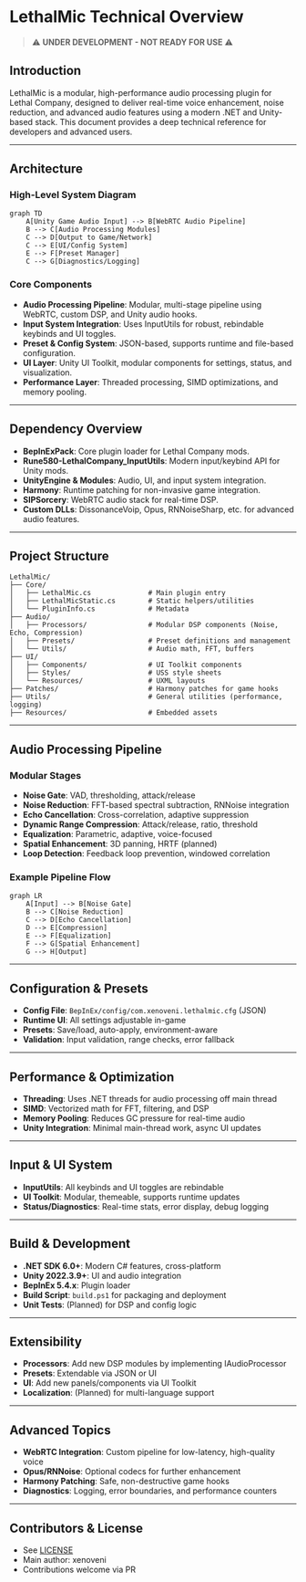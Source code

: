 # LethalMic Technical Overview

> ⚠️ **UNDER DEVELOPMENT - NOT READY FOR USE** ⚠️

## Introduction
LethalMic is a modular, high-performance audio processing plugin for Lethal Company, designed to deliver real-time voice enhancement, noise reduction, and advanced audio features using a modern .NET and Unity-based stack. This document provides a deep technical reference for developers and advanced users.

---

## Architecture

### High-Level System Diagram
```mermaid
graph TD
    A[Unity Game Audio Input] --> B[WebRTC Audio Pipeline]
    B --> C[Audio Processing Modules]
    C --> D[Output to Game/Network]
    C --> E[UI/Config System]
    E --> F[Preset Manager]
    C --> G[Diagnostics/Logging]
```

### Core Components
- **Audio Processing Pipeline**: Modular, multi-stage pipeline using WebRTC, custom DSP, and Unity audio hooks.
- **Input System Integration**: Uses InputUtils for robust, rebindable keybinds and UI toggles.
- **Preset & Config System**: JSON-based, supports runtime and file-based configuration.
- **UI Layer**: Unity UI Toolkit, modular components for settings, status, and visualization.
- **Performance Layer**: Threaded processing, SIMD optimizations, and memory pooling.

---

## Dependency Overview

- **BepInExPack**: Core plugin loader for Lethal Company mods.
- **Rune580-LethalCompany_InputUtils**: Modern input/keybind API for Unity mods.
- **UnityEngine & Modules**: Audio, UI, and input system integration.
- **Harmony**: Runtime patching for non-invasive game integration.
- **SIPSorcery**: WebRTC audio stack for real-time DSP.
- **Custom DLLs**: DissonanceVoip, Opus, RNNoiseSharp, etc. for advanced audio features.

---

## Project Structure

```
LethalMic/
├── Core/
│   ├── LethalMic.cs              # Main plugin entry
│   ├── LethalMicStatic.cs        # Static helpers/utilities
│   └── PluginInfo.cs             # Metadata
├── Audio/
│   ├── Processors/               # Modular DSP components (Noise, Echo, Compression)
│   ├── Presets/                  # Preset definitions and management
│   └── Utils/                    # Audio math, FFT, buffers
├── UI/
│   ├── Components/               # UI Toolkit components
│   ├── Styles/                   # USS style sheets
│   └── Resources/                # UXML layouts
├── Patches/                      # Harmony patches for game hooks
├── Utils/                        # General utilities (performance, logging)
├── Resources/                    # Embedded assets
```

---

## Audio Processing Pipeline

### Modular Stages
- **Noise Gate**: VAD, thresholding, attack/release
- **Noise Reduction**: FFT-based spectral subtraction, RNNoise integration
- **Echo Cancellation**: Cross-correlation, adaptive suppression
- **Dynamic Range Compression**: Attack/release, ratio, threshold
- **Equalization**: Parametric, adaptive, voice-focused
- **Spatial Enhancement**: 3D panning, HRTF (planned)
- **Loop Detection**: Feedback loop prevention, windowed correlation

### Example Pipeline Flow
```mermaid
graph LR
    A[Input] --> B[Noise Gate]
    B --> C[Noise Reduction]
    C --> D[Echo Cancellation]
    D --> E[Compression]
    E --> F[Equalization]
    F --> G[Spatial Enhancement]
    G --> H[Output]
```

---

## Configuration & Presets
- **Config File**: `BepInEx/config/com.xenoveni.lethalmic.cfg` (JSON)
- **Runtime UI**: All settings adjustable in-game
- **Presets**: Save/load, auto-apply, environment-aware
- **Validation**: Input validation, range checks, error fallback

---

## Performance & Optimization
- **Threading**: Uses .NET threads for audio processing off main thread
- **SIMD**: Vectorized math for FFT, filtering, and DSP
- **Memory Pooling**: Reduces GC pressure for real-time audio
- **Unity Integration**: Minimal main-thread work, async UI updates

---

## Input & UI System
- **InputUtils**: All keybinds and UI toggles are rebindable
- **UI Toolkit**: Modular, themeable, supports runtime updates
- **Status/Diagnostics**: Real-time stats, error display, debug logging

---

## Build & Development
- **.NET SDK 6.0+**: Modern C# features, cross-platform
- **Unity 2022.3.9+**: UI and audio integration
- **BepInEx 5.4.x**: Plugin loader
- **Build Script**: `build.ps1` for packaging and deployment
- **Unit Tests**: (Planned) for DSP and config logic

---

## Extensibility
- **Processors**: Add new DSP modules by implementing IAudioProcessor
- **Presets**: Extendable via JSON or UI
- **UI**: Add new panels/components via UI Toolkit
- **Localization**: (Planned) for multi-language support

---

## Advanced Topics
- **WebRTC Integration**: Custom pipeline for low-latency, high-quality voice
- **Opus/RNNoise**: Optional codecs for further enhancement
- **Harmony Patching**: Safe, non-destructive game hooks
- **Diagnostics**: Logging, error boundaries, and performance counters

---

## Contributors & License
- See [LICENSE](../../LICENSE)
- Main author: xenoveni
- Contributions welcome via PR 